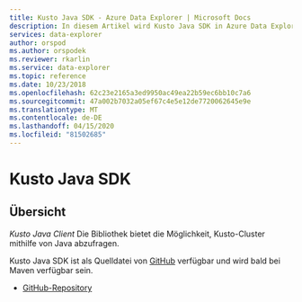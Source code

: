 ```yaml
---
title: Kusto Java SDK - Azure Data Explorer | Microsoft Docs
description: In diesem Artikel wird Kusto Java SDK in Azure Data Explorer beschrieben.
services: data-explorer
author: orspod
ms.author: orspodek
ms.reviewer: rkarlin
ms.service: data-explorer
ms.topic: reference
ms.date: 10/23/2018
ms.openlocfilehash: 62c23e2165a3ed9950ac49ea22b59ec6bb10c7a6
ms.sourcegitcommit: 47a002b7032a05ef67c4e5e12de7720062645e9e
ms.translationtype: MT
ms.contentlocale: de-DE
ms.lasthandoff: 04/15/2020
ms.locfileid: "81502685"
---
```

# <a name="kusto-java-sdk"></a>Kusto Java SDK

## <a name="overview"></a>Übersicht

*Kusto Java Client* Die Bibliothek bietet die Möglichkeit, Kusto-Cluster mithilfe von Java abzufragen.

Kusto Java SDK ist als Quelldatei von [GitHub](https://github.com) verfügbar und wird bald bei Maven verfügbar sein.

* [GitHub-Repository](https://github.com/Azure/azure-kusto-java)